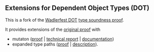 Extensions for Dependent Object Types (DOT)
-------------------------------------------

This is a fork of the [Wadlerfest DOT](http://infoscience.epfl.ch/record/215280/files/paper_1.pdf) [type soundness proof](https://github.com/samuelgruetter/dot-calculus).

It provides extensions of the [original proof](https://github.com/amaurremi/dot-calculus/blob/master/dev/lf/dot_top_bot.v) with 
- mutaton
  ([proof](https://github.com/amaurremi/dot-calculus/blob/master/dev/lf/dot_top_bot_mut.v) | [technical report](https://arxiv.org/abs/1611.07610) | [documentation](https://github.com/amaurremi/dot-calculus/blob/master/dev/lf/mutation-readme.md))
- expanded type paths
  ([proof](https://github.com/amaurremi/dot-calculus/blob/master/dev/lf/dot_top_bot_path.v) | [description](https://github.com/amaurremi/dot-calculus/blob/master/dev/lf/doc_path.md)).
